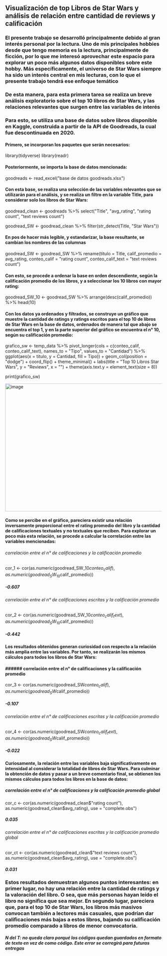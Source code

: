 ## Visualización de top Libros de Star Wars y análisis de relación entre cantidad de reviews y calificación
### El presente trabajo se desarrolló principalmente debido al gran interés personal por la lectura. Uno de mis principales hobbies desde que tengo memoria es la lectura, principalmente de ficción, por lo que me interesó aprovechar este espacio para explorar un poco más algunos datos disponibles sobre este hobby. Más específicamente, el universo de Star Wars siempre ha sido un interés central en mis lecturas, con lo que el presente trabajo tendrá ese enfoque temático
### De esta manera, para esta primera tarea se realiza un breve análisis exploratorio sobre el top 10 libros de Star Wars, y las relaciones relevantes que surgen entre las variables de interés
### Para esto, se utiliza una base de datos sobre libros disponible en Kaggle, construida a partir de la API de Goodreads, la cual fue descontinuada en 2020.

#### Primero, se incorporan los paquetes que serán necesarios:

library(tidyverse)
library(readr)

#### Posteriormente, se importa la base de datos mencionada: 

goodreads <- read_excel("base de datos goodreads.xlsx")

#### Con esta base, se realiza una selección de las variables relevantes que se utilizarán para el análisis, y se realiza un filtro en la variable Title, para considerar solo los libros de Star Wars:

goodread_clean <- goodreads %>% select("Title", "avg_rating", "rating count", "text reviews count")

goodread_SW <- goodread_clean %>% filter(str_detect(Title, "Star Wars"))

#### En pos de hacer más legible, y estandarizar, la base resultante, se cambian los nombres de las columnas
goodread_SW <- goodread_SW %>% rename(titulo = Title,
                                      calif_promedio = avg_rating,
                                      conteo_calif = "rating count",
                                      conteo_calif_text = "text reviews count")
                                      
#### Con esto, se procede a ordenar la base en orden descendiente, según la calificación promedio de los libros, y a seleccionar los 10 libros con mayor rating:

goodread_SW_10 <- goodread_SW %>% arrange(desc(calif_promedio)) %>%
                               head(10)
                               
#### Con los datos ya ordenados y filtrados, se construye un gráfico que muestre la cantidad de ratings y ratings escritos para el top 10 de libros de Star Wars en la base de datos, ordenados de manera tal que abajo se encuentra el top 1, y en la parte superior del gráfico se encuentra el n° 10, según su calificación promedio:

grafico_sw <- temp_data %>%
  pivot_longer(cols = c(conteo_calif, conteo_calif_text), 
               names_to = "Tipo", values_to = "Cantidad") %>%
  ggplot(aes(x = titulo, y = Cantidad, fill = Tipo)) +
  geom_col(position = "dodge") +
  coord_flip() +
  theme_minimal() +
  labs(title = "Top 10 Libros Star Wars", y = "Reviews", x = "") +
  theme(axis.text.y = element_text(size = 8))
  
print(grafico_sw)

<img width="801" height="412" alt="image" src="https://github.com/user-attachments/assets/c4f67c5b-bd14-482a-ada5-68546ff68ba0" />


#### Como se percibe en el gráfico, pareciera existir una relación inversamente proporcional entre el rating promedio del libro y la cantidad de calificaciones textuales y no textuales que reciben. Para explorar un poco más esta relación, se procede a calcular la correlación entre las variables mencionadas:

###### correlación entre el n° de calificaciones y la calificación promedio
cor_1 <- cor(as.numeric(goodread_SW_10$conteo_calif), as.numeric(goodread_SW_10$calif_promedio))
##### -0.607

###### correlación entre el n° de calificaciones escritas y la calificación promedio
cor_2 <- cor(as.numeric(goodread_SW_10$conteo_calif_text), as.numeric(goodread_SW_10$calif_promedio)) 
##### -0.442
#### Los resultados obtenidos generan curiosidad con respecto a la relación más amplia entre las variables. Por tanto, se realizarán los mismos cálculos para todos los libros de Star Wars:

#### ###### correlación entre el n° de calificaciones y la calificación promedio
cor_3 <- cor(as.numeric(goodread_SW$conteo_calif), as.numeric(goodread_SW$calif_promedio)) 
##### -0.107

###### correlación entre el n° de calificaciones escritas y la calificación promedio
cor_4 <- cor(as.numeric(goodread_SW$conteo_calif_text), as.numeric(goodread_SW$calif_promedio)) 
##### -0.022

#### Curiosamente, la relación entre las variables baja significativamente en intensidad al considerar la totalidad de libros de Star Wars. Para culminar la obtención de datos y pasar a un breve comentario final, se obtienen los mismos cálculos para todos los libros en la base de datos:

##### correlación entre el n° de calificaciones y la calificación promedio global
cor_c <- cor(as.numeric(goodread_clean$"rating count"), as.numeric(goodread_clean$avg_rating), use = "complete.obs") 
##### 0.035

###### correlación entre el n° de calificaciones escritas y la calificación promedio global
cor_ct <- cor(as.numeric(goodread_clean$"text reviews count"), as.numeric(goodread_clean$avg_rating), use = "complete.obs") 
##### 0.031

### Estos resultados demuestran algunos puntos interesantes: en primer lugar, no hay una relación entre la cantidad de ratings y la valoración del libro. O sea, que más personas hayan leído el libro no significa que sea mejor. En segundo lugar, pareciera que, para el top 10 de Star Wars, los libros más masivos convocan también a lectores más casuales, que podrían dar calificaciones más bajas a estos libros, bajando su calificación promedio comparado a libros de menor convocatoria.

##### N del T: no queda claro porqué los códigos quedan guardados en formato de texto en vez de como código. Este error se corregirá para futuras entregas
